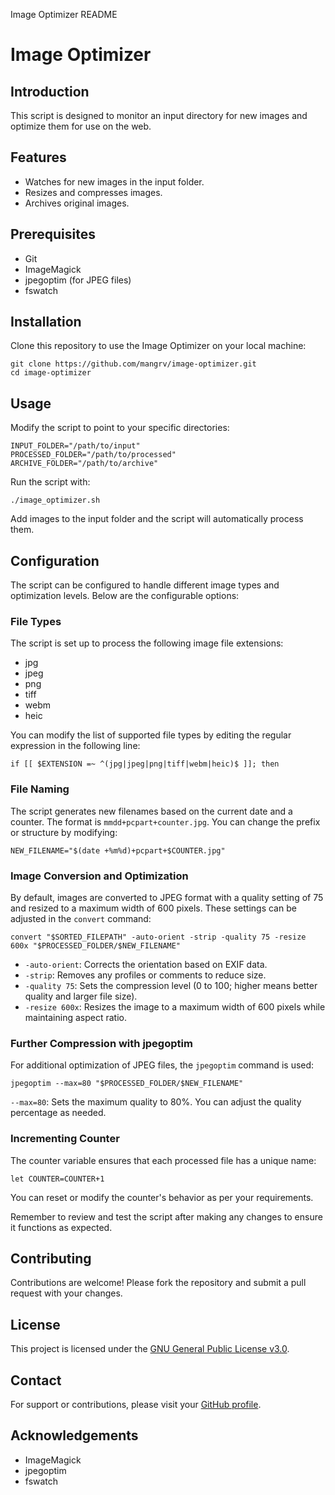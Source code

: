  Image Optimizer README

Image Optimizer
===============

Introduction
------------

This script is designed to monitor an input directory for new images and optimize them for use on the web.

Features
--------

*   Watches for new images in the input folder.
*   Resizes and compresses images.
*   Archives original images.

Prerequisites
-------------

*   Git
*   ImageMagick
*   jpegoptim (for JPEG files)
*   fswatch

Installation
------------

Clone this repository to use the Image Optimizer on your local machine:

    git clone https://github.com/mangrv/image-optimizer.git
    cd image-optimizer
        

Usage
-----

Modify the script to point to your specific directories:

    INPUT_FOLDER="/path/to/input"
    PROCESSED_FOLDER="/path/to/processed"
    ARCHIVE_FOLDER="/path/to/archive"
        

Run the script with:

    ./image_optimizer.sh

Add images to the input folder and the script will automatically process them.

Configuration
-------------

The script can be configured to handle different image types and optimization levels. Below are the configurable options:

### File Types

The script is set up to process the following image file extensions:

*   jpg
*   jpeg
*   png
*   tiff
*   webm
*   heic

You can modify the list of supported file types by editing the regular expression in the following line:

    if [[ $EXTENSION =~ ^(jpg|jpeg|png|tiff|webm|heic)$ ]]; then

### File Naming

The script generates new filenames based on the current date and a counter. The format is `mmdd+pcpart+counter.jpg`. You can change the prefix or structure by modifying:

    NEW_FILENAME="$(date +%m%d)+pcpart+$COUNTER.jpg"

### Image Conversion and Optimization

By default, images are converted to JPEG format with a quality setting of 75 and resized to a maximum width of 600 pixels. These settings can be adjusted in the `convert` command:

    convert "$SORTED_FILEPATH" -auto-orient -strip -quality 75 -resize 600x "$PROCESSED_FOLDER/$NEW_FILENAME"

*   `-auto-orient`: Corrects the orientation based on EXIF data.
*   `-strip`: Removes any profiles or comments to reduce size.
*   `-quality 75`: Sets the compression level (0 to 100; higher means better quality and larger file size).
*   `-resize 600x`: Resizes the image to a maximum width of 600 pixels while maintaining aspect ratio.

### Further Compression with jpegoptim

For additional optimization of JPEG files, the `jpegoptim` command is used:

    jpegoptim --max=80 "$PROCESSED_FOLDER/$NEW_FILENAME"

`--max=80`: Sets the maximum quality to 80%. You can adjust the quality percentage as needed.

### Incrementing Counter

The counter variable ensures that each processed file has a unique name:

    let COUNTER=COUNTER+1

You can reset or modify the counter's behavior as per your requirements.

Remember to review and test the script after making any changes to ensure it functions as expected.

Contributing
------------

Contributions are welcome! Please fork the repository and submit a pull request with your changes.

License
-------

This project is licensed under the [GNU General Public License v3.0](https://www.gnu.org/licenses/gpl-3.0.en.html).

Contact
-------

For support or contributions, please visit your [GitHub profile](https://github.com/mangrv/image-optimizer/).

Acknowledgements
----------------

*   ImageMagick
*   jpegoptim
*   fswatch